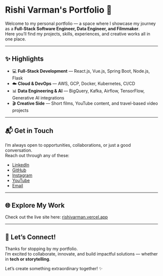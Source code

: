 # Rishi Varman's Portfolio 🚀

Welcome to my personal portfolio — a space where I showcase my journey as a **Full-Stack Software Engineer, Data Engineer, and Filmmaker**.  
Here you’ll find my projects, skills, experiences, and creative works all in one place.

---

## ✨ Highlights

- 💻 **Full-Stack Development** — React.js, Vue.js, Spring Boot, Node.js, Flask  
- ☁️ **Cloud & DevOps** — AWS, GCP, Docker, Kubernetes, CI/CD  
- 📊 **Data Engineering & AI** — BigQuery, Kafka, Airflow, TensorFlow, Generative AI integrations  
- 🎬 **Creative Side** — Short films, YouTube content, and travel-based video projects  

---

## 📬 Get in Touch

I’m always open to opportunities, collaborations, or just a good conversation.  
Reach out through any of these:

- [LinkedIn](https://www.linkedin.com/in/rishi-varman-r-t-a1000216b/)  
- [GitHub](https://github.com/risvarrt)  
- [Instagram](https://www.instagram.com/visions_of_rv/)
- [YouTube](https://www.youtube.com/@rishivarman6998)  
- [Email](mailto:rishivarmanofficial@gmail.com)  

---

## 🌐 Explore My Work

Check out the live site here: [rishivarman.vercel.app](https://rishivarman.vercel.app)

---

## 🤝 Let’s Connect!

Thanks for stopping by my portfolio.  
I’m excited to collaborate, innovate, and build impactful solutions — whether in **tech or storytelling**.  

Let’s create something extraordinary together! ✨
